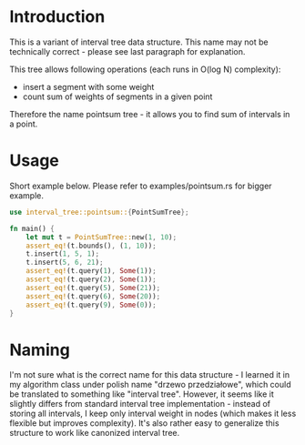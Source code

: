 # Introduction
This is a variant of interval tree data structure. This name may not be technically correct - please see last paragraph for explanation.

This tree allows following operations (each runs in O(log N) complexity):
- insert a segment with some weight
- count sum of weights of segments in a given point

Therefore the name pointsum tree - it allows you to find sum of intervals in a point.

# Usage

Short example below. Please refer to examples/pointsum.rs for bigger example.

```rust
use interval_tree::pointsum::{PointSumTree};

fn main() {
    let mut t = PointSumTree::new(1, 10);
    assert_eq!(t.bounds(), (1, 10));
    t.insert(1, 5, 1);
    t.insert(5, 6, 21);
    assert_eq!(t.query(1), Some(1));
    assert_eq!(t.query(2), Some(1));
    assert_eq!(t.query(5), Some(21));
    assert_eq!(t.query(6), Some(20));
    assert_eq!(t.query(9), Some(0));
}
```

# Naming

I'm not sure what is the correct name for this data structure - I learned it
in my algorithm class under polish name "drzewo przedziałowe", which could be
translated to something like "interval tree". However, it seems like it
slightly differs from standard interval tree implementation - instead
of storing all intervals, I keep only interval weight in nodes (which
makes it less flexible but improves complexity). It's also rather easy to 
generalize this structure to work like canonized interval tree.
